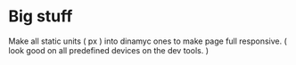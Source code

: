 # Big stuff
Make all static units ( px ) into dinamyc ones to make page full responsive.
( look good on all predefined devices on the dev tools. )
